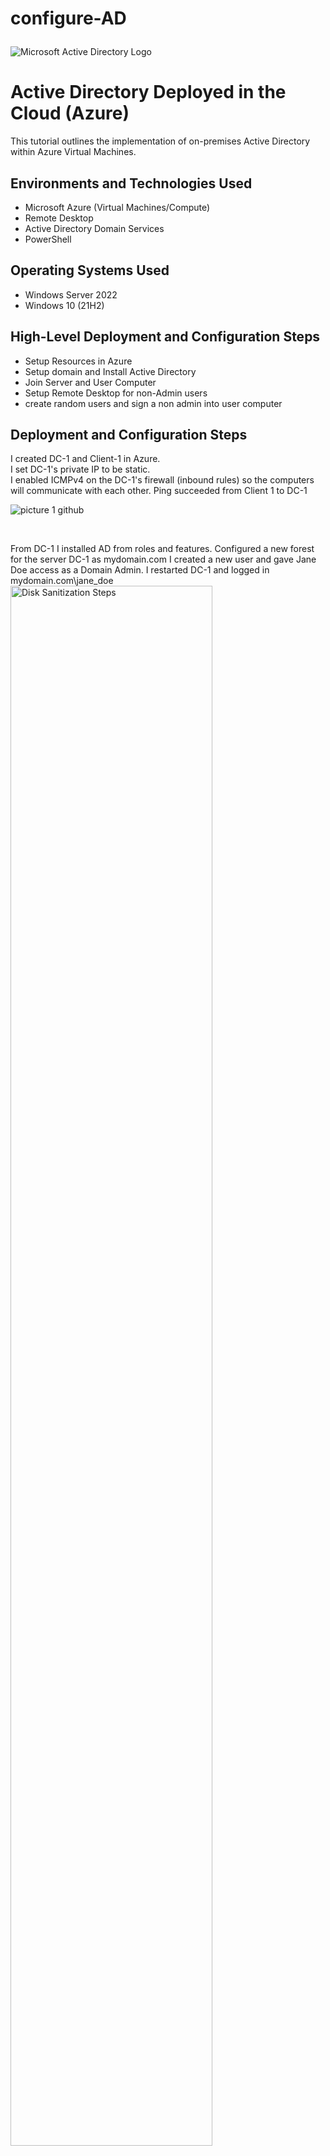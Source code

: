 # configure-AD<p align="center">
<img src="https://i.imgur.com/pU5A58S.png" alt="Microsoft Active Directory Logo"/>
</p>

<h1>Active Directory Deployed in the Cloud (Azure)</h1>
This tutorial outlines the implementation of on-premises Active Directory within Azure Virtual Machines.<br />




<h2>Environments and Technologies Used</h2>

- Microsoft Azure (Virtual Machines/Compute)
- Remote Desktop
- Active Directory Domain Services
- PowerShell

<h2>Operating Systems Used </h2>

- Windows Server 2022
- Windows 10 (21H2)

<h2>High-Level Deployment and Configuration Steps</h2>

- Setup Resources in Azure
- Setup domain and Install Active Directory
- Join Server and User Computer
- Setup Remote Desktop for non-Admin users
- create random users and sign a non admin into user computer



<h2>Deployment and Configuration Steps</h2>

I created DC-1 and Client-1 in Azure.  
I set DC-1's private IP to be static.  
I enabled ICMPv4 on the DC-1's firewall (inbound rules) so the computers will communicate with each other.
Ping succeeded from Client 1 to DC-1


![picture 1 github](https://github.com/candlelady94/Configure-AD/assets/146590015/2f0100ed-ee53-4b90-ab86-e84ce99e3115)



<p>


  
</p>
<p>
</p>
<br />

<p>From DC-1 I installed AD from roles and features.
 Configured a new forest for the server DC-1 as mydomain.com 
 I created a new user and gave Jane Doe access as a Domain Admin.
I restarted DC-1 and logged in mydomain.com\jane_doe
<img src="https://i.imgur.com/DJmEXEB.png" height="80%" width="80%" alt="Disk Sanitization Steps"/>
</p>
<p>

  
  Lorem ipsum dolor sit amet, consectetur adipiscing elit, sed do eiusmod tempor incididunt ut labore et dolore magna aliqua. Ut enim ad minim veniam, quis nostrud exercitation ullamco laboris nisi ut aliquip ex ea commodo consequat. Duis aute irure dolor in reprehenderit in voluptate velit esse cillum dolore eu fugiat nulla pariatur.
</p>
<br />

<p>
<img src="https://i.imgur.com/DJmEXEB.png" height="80%" width="80%" alt="Disk Sanitization Steps"/>
</p>
<p>
Lorem ipsum dolor sit amet, consectetur adipiscing elit, sed do eiusmod tempor incididunt ut labore et dolore magna aliqua. Ut enim ad minim veniam, quis nostrud exercitation ullamco laboris nisi ut aliquip ex ea commodo consequat. Duis aute irure dolor in reprehenderit in voluptate velit esse cillum dolore eu fugiat nulla pariatur.
</p>
<br />
